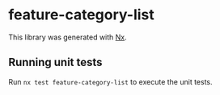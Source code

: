 # feature-category-list

This library was generated with [Nx](https://nx.dev).

## Running unit tests

Run `nx test feature-category-list` to execute the unit tests.
